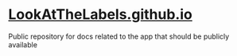 # [LookAtTheLabels.github.io](https://lookatthelabels.github.io/)

Public repository for docs related to the app that should be publicly available
